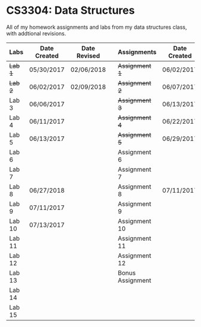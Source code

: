 # CS3304: Data Structures
All of my homework assignments and labs from my data structures class, with addtional revisions.

|         Labs  | Date Created  | Date Revised  |   | Assignments       |  Date Created | Date Revised  |
| ------------- | ------------- | ------------- | - | ----------------- | ------------- | ------------- |
| ~~Lab 1~~     | 05/30/2017    | 02/06/2018    |   | ~~Assignment 1~~  | 06/02/2017    | 02/06/2018    |
| ~~Lab 2~~     | 06/02/2017    | 02/09/2018    |   | ~~Assignment 2~~  | 06/07/2017    | 02/06/2018    |
| Lab 3         | 06/06/2017    |               |   | ~~Assignment 3~~  | 06/13/2017    | 02/09/2018    |
| Lab 4         | 06/11/2017    |               |   | ~~Assignment 4~~  | 06/22/2017    | 02/09/2018    |
| Lab 5         | 06/13/2017    |               |   | ~~Assignment 5~~  | 06/29/2017    | 02/12/2018    |
| Lab 6         |               |               |   | Assignment 6      |               |               |
| Lab 7         |               |               |   | Assignment 7      |               |               |
| Lab 8         | 06/27/2018    |               |   | Assignment 8      | 07/11/2017    |               |
| Lab 9         | 07/11/2017    |               |   | Assignment 9      |               |               |
| Lab 10        | 07/13/2017    |               |   | Assignment 10     |               |               |
| Lab 11        |               |               |   | Assignment 11     |               |               |
| Lab 12        |               |               |   | Assignment 12     |               |               |
| Lab 13        |               |               |   | Bonus Assignment  |               |               |
| Lab 14        |               |               |   |                   |               |               |
| Lab 15        |               |               |   |                   |               |               |
